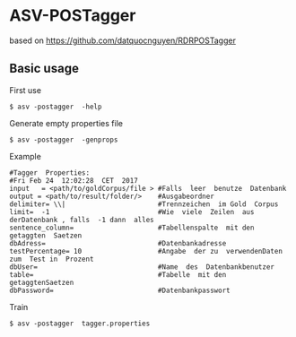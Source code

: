 # ASV-POSTagger

based on https://github.com/datquocnguyen/RDRPOSTagger

## Basic usage
First use

    $ asv -postagger  -help
    
Generate empty properties file

    $ asv -postagger  -genprops
    
Example

    #Tagger  Properties:
    #Fri Feb 24  12:02:28  CET  2017
    input   = <path/to/goldCorpus/file > #Falls  leer  benutze  Datenbank
    output = <path/to/result/folder/>    #Ausgabeordner
    delimiter= \\|                       #Trennzeichen  im Gold  Corpus
    limit=  -1                           #Wie  viele  Zeilen  aus derDatenbank , falls  -1 dann  alles
    sentence_column=                     #Tabellenspalte  mit den getaggten  Saetzen
    dbAdress=                            #Datenbankadresse
    testPercentage= 10                   #Angabe  der zu  verwendenDaten  zum  Test in  Prozent
    dbUser=                              #Name  des  Datenbankbenutzer
    table=                               #Tabelle  mit den  getaggtenSaetzen
    dbPassword=                          #Datenbankpasswort
    
Train

    $ asv -postagger  tagger.properties
